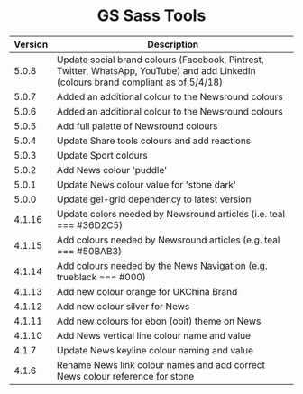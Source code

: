 <h1 align="center">GS Sass Tools</h1>

| Version | Description |
|---------|-------------|
| 5.0.8 | Update social brand colours (Facebook, Pintrest, Twitter, WhatsApp, YouTube) and add LinkedIn (colours brand compliant as of 5/4/18) | 
| 5.0.7 | Added an additional colour to the Newsround colours | 
| 5.0.6 | Added an additional colour to the Newsround colours | 
| 5.0.5 | Add full palette of Newsround colours | 
| 5.0.4 | Update Share tools colours and add reactions | 
| 5.0.3 | Update Sport colours | 
| 5.0.2 | Add News colour 'puddle' | 
| 5.0.1 | Update News colour value for 'stone dark' | 
| 5.0.0 | Update gel-grid dependency to latest version | 
| 4.1.16 | Update colors needed by Newsround articles (i.e. teal === #36D2C5) |
| 4.1.15 | Add colours needed by Newsround articles (e.g. teal === #50BAB3) |
| 4.1.14 | Add colours needed by the News Navigation (e.g. trueblack === #000) |
| 4.1.13 | Add new colour orange for UKChina Brand |
| 4.1.12 | Add new colour silver for News |
| 4.1.11 | Add new colours for ebon (obit) theme on News |
| 4.1.10 | Add News vertical line colour name and value |
| 4.1.7 | Update News keyline colour naming and value |
| 4.1.6 | Rename News link colour names and add correct News colour reference for stone |
